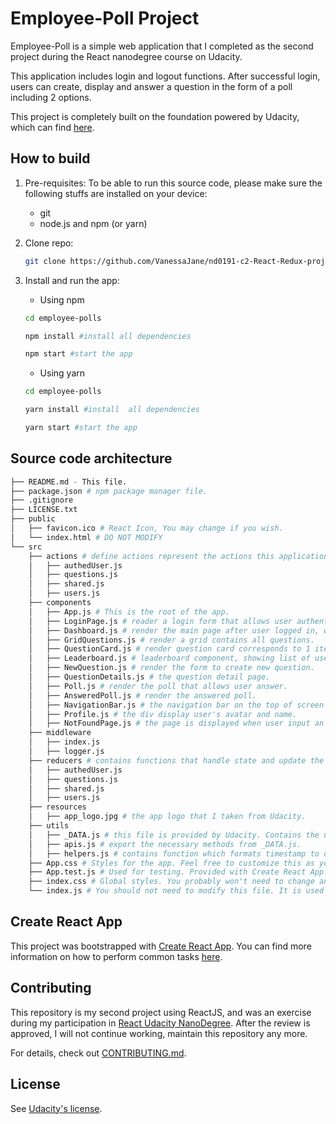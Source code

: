 # Employee-Poll Project

Employee-Poll is a simple web application that I completed as the second project during the React nanodegree course on Udacity.

This application includes login and logout functions. After successful login, users can create, display and answer a question in the form of a poll including 2 options.

This project is completely built on the foundation powered by Udacity, which can find [here](https://reactjs.org/docs/create-a-new-react-app.html).

## How to build

1. Pre-requisites:
   To be able to run this source code, please make sure the following stuffs are installed on your device:
   - git
   - node.js and npm (or yarn)
2. Clone repo:

   ```bash
   git clone https://github.com/VanessaJane/nd0191-c2-React-Redux-project-starter.git
   ```

3. Install and run the app:

   - Using npm

   ```bash
   cd employee-polls

   npm install #install all dependencies

   npm start #start the app
   ```

   - Using yarn

   ```bash
   cd employee-polls

   yarn install #install  all dependencies

   yarn start #start the app
   ```

## Source code architecture

```bash
├── README.md - This file.
├── package.json # npm package manager file.
├── .gitignore
├── LICENSE.txt
├── public
│   ├── favicon.ico # React Icon, You may change if you wish.
│   └── index.html # DO NOT MODIFY
└── src
    ├── actions # define actions represent the actions this application can perform
    │   ├── authedUser.js
    │   ├── questions.js
    │   ├── shared.js
    │   ├── users.js
    ├── components
    │   ├── App.js # This is the root of the app.
    │   ├── LoginPage.js # reader a login form that allows user authenticate.
    │   ├── Dashboard.js # render the main page after user logged in, which displays all question as new or done.
    │   ├── GridQuestions.js # render a grid contains all questions.
    │   ├── QuestionCard.js # render question card corresponds to 1 item displayed in the questions grid.
    │   ├── Leaderboard.js # leaderboard component, showing list of users in order of most created and answered questions.
    │   ├── NewQuestion.js # render the form to create new question.
    │   ├── QuestionDetails.js # the question detail page.
    │   ├── Poll.js # render the poll that allows user answer.
    │   ├── AnsweredPoll.js # render the answered poll.
    │   ├── NavigationBar.js # the navigation bar on the top of screen
    │   ├── Profile.js # the div display user's avatar and name.
    │   ├── NotFoundPage.js # the page is displayed when user input an invalid url.
    ├── middleware
    │   ├── index.js
    │   ├── logger.js
    ├── reducers # contains functions that handle state and update the store based on actions.
    │   ├── authedUser.js
    │   ├── questions.js
    │   ├── shared.js
    │   ├── users.js
    ├── resources
    │   ├── app_logo.jpg # the app logo that I taken from Udacity.
    ├── utils
    │   ├── _DATA.js # this file is provided by Udacity. Contains the users/questions data in JSON format and the functionalities for interacting with this data.
    │   ├── apis.js # export the necessary methods from _DATA.js.
    │   ├── helpers.js # contains function which formats timestamp to date string.
    ├── App.css # Styles for the app. Feel free to customize this as you desire.
    ├── App.test.js # Used for testing. Provided with Create React App. Testing is encouraged, but not required.
    ├── index.css # Global styles. You probably won't need to change anything here.
    └── index.js # You should not need to modify this file. It is used for DOM rendering only.
```

## Create React App

This project was bootstrapped with [Create React App](https://github.com/facebook/create-react-app). You can find more information on how to perform common tasks [here](https://github.com/facebook/create-react-app/blob/main/packages/cra-template/template/README.md).

## Contributing

This repository is my second project using ReactJS, and was an exercise during my participation in [React Udacity NanoDegree](https://learn.udacity.com/nanodegrees/nd019). After the review is approved, I will not continue working, maintain this repository any more.

For details, check out [CONTRIBUTING.md](CONTRIBUTING.md).

## License

See [Udacity's license](starter/LICENSE.txt).
